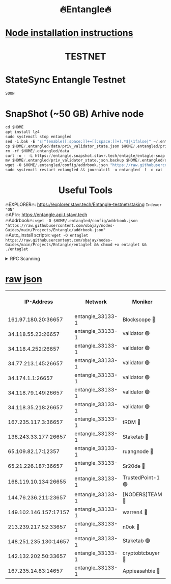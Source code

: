 <h1 align="center"> 🔥Entangle🔥</h1>

[Node installation instructions](https://github.com/obajay/nodes-Guides/tree/main/Projects/Entangle)
=

<h1 align="center"> TESTNET</h1>

# StateSync Entangle Testnet
```python
SOON
```
# SnapShot (~50 GB) Arhive node
```python
cd $HOME
apt install lz4
sudo systemctl stop entangled
sed -i.bak -E "s|^(enable[[:space:]]+=[[:space:]]+).*$|\1false|" ~/.entangled/config/config.toml
cp $HOME/.entangled/data/priv_validator_state.json $HOME/.entangled/priv_validator_state.json.backup
rm -rf $HOME/.entangled/data
curl -o - -L https://entangle.snapshot.stavr.tech/entagle/entagle-snap.tar.lz4 | lz4 -c -d - | tar -x -C $HOME/.entangled --strip-components 2
mv $HOME/.entangled/priv_validator_state.json.backup $HOME/.entangled/data/priv_validator_state.json
wget -O $HOME/.entangled/config/addrbook.json "https://raw.githubusercontent.com/obajay/nodes-Guides/main/Projects/Entangle/addrbook.json"
sudo systemctl restart entangled && journalctl -u entangled -f -o cat
```
 <h1 align="center"> Useful Tools</h1>
 
🔥EXPLORER🔥: https://explorer.stavr.tech/Entangle-testnet/staking        `Indexer "ON"` \
🔥API🔥:      https://entangle.api.t.stavr.tech \
🔥Addrbook🔥: ```wget -O $HOME/.entangled/config/addrbook.json "https://raw.githubusercontent.com/obajay/nodes-Guides/main/Projects/Entangle/addrbook.json"``` \
🔥Auto_install script🔥:  `wget -O entaglet https://raw.githubusercontent.com/obajay/nodes-Guides/main/Projects/Entangle/entaglet && chmod +x entaglet && ./entaglet`


<details>
<summary>RPC Scanning</summary>

<h2 align="center"> We scan nodes in real time every 4 hours. And we provide the final result of RPC endpoints.
We cannot influence the operation of these nodes in any way. </h2>


```python
If Voting Power is higher than 0 --> then the Node is a validator of the network and may be subject to attack and be a potential threat to the chain.
```
```python
We marked such validators with a red symbol
```

</details>

[raw json](https://rpc-check.entangt.stavr.tech/entangt/rpc-entangt-result.json)
=


<table><tr><th>IP-Address</th><th>Network</th><th>Moniker</th><th>Latest Block Height</th><th>Earliest Block Height</th><th>Catching Up</th><th>Tx Index</th><th>Voting Power</th><th>Scan Time</th></tr><tr><td>161.97.180.20:36657</td><td>entangle_33133-1</td><td>Blockscope 🔴</td><td>2687306</td><td>1</td><td>False</td><td>off</td><td>309757544522759</td><td>2024-03-17T21:27:27.732669740UTC</td></tr><tr><td>34.118.55.23:26657</td><td>entangle_33133-1</td><td>validator 🟢</td><td>2687306</td><td>1</td><td>False</td><td>on</td><td>0</td><td>2024-03-17T21:27:30.413757178UTC</td></tr><tr><td>34.118.4.252:26657</td><td>entangle_33133-1</td><td>validator 🟢</td><td>2617124</td><td>1</td><td>False</td><td>on</td><td>0</td><td>2024-03-17T21:27:30.712722166UTC</td></tr><tr><td>34.77.213.145:26657</td><td>entangle_33133-1</td><td>validator 🟢</td><td>2687307</td><td>1</td><td>False</td><td>on</td><td>0</td><td>2024-03-17T21:27:32.984111508UTC</td></tr><tr><td>34.174.1.1:26657</td><td>entangle_33133-1</td><td>validator 🟢</td><td>2687307</td><td>1</td><td>False</td><td>on</td><td>0</td><td>2024-03-17T21:27:33.692482547UTC</td></tr><tr><td>34.118.79.149:26657</td><td>entangle_33133-1</td><td>validator 🟢</td><td>2687312</td><td>1</td><td>False</td><td>on</td><td>0</td><td>2024-03-17T21:27:55.376339935UTC</td></tr><tr><td>34.118.35.218:26657</td><td>entangle_33133-1</td><td>validator 🟢</td><td>2622113</td><td>1</td><td>False</td><td>on</td><td>0</td><td>2024-03-17T21:28:00.037038246UTC</td></tr><tr><td>167.235.117.3:36657</td><td>entangle_33133-1</td><td>tRDM 🔴</td><td>2687312</td><td>1</td><td>False</td><td>on</td><td>216776925020225</td><td>2024-03-17T21:28:00.306824914UTC</td></tr><tr><td>136.243.33.177:26657</td><td>entangle_33133-1</td><td>Staketab 🔴</td><td>2687311</td><td>660001</td><td>False</td><td>on</td><td>181152470618817</td><td>2024-03-17T21:27:46.650125247UTC</td></tr><tr><td>65.109.82.17:12357</td><td>entangle_33133-1</td><td>ruangnode 🔴</td><td>2687306</td><td>1312001</td><td>False</td><td>off</td><td>661261205895222</td><td>2024-03-17T21:27:28.072879373UTC</td></tr><tr><td>65.21.226.187:36657</td><td>entangle_33133-1</td><td>Sr20de 🔴</td><td>2687306</td><td>2049001</td><td>False</td><td>off</td><td>29534655065001</td><td>2024-03-17T21:27:25.196256823UTC</td></tr><tr><td>168.119.10.134:26655</td><td>entangle_33133-1</td><td>TrustedPoint-1 🟢</td><td>2687312</td><td>2268001</td><td>False</td><td>off</td><td>0</td><td>2024-03-17T21:28:00.515008187UTC</td></tr><tr><td>144.76.236.211:23657</td><td>entangle_33133-1</td><td>[NODERS]TEAM 🔴</td><td>2687311</td><td>2304001</td><td>False</td><td>off</td><td>26809518609480680</td><td>2024-03-17T21:27:46.442334419UTC</td></tr><tr><td>149.102.146.157:17157</td><td>entangle_33133-1</td><td>warren4 🔴</td><td>2687310</td><td>2558001</td><td>False</td><td>on</td><td>505849050783707</td><td>2024-03-17T21:27:44.182782773UTC</td></tr><tr><td>213.239.217.52:33657</td><td>entangle_33133-1</td><td>n0ok 🔴</td><td>2687312</td><td>2587312</td><td>False</td><td>off</td><td>46611081777498279</td><td>2024-03-17T21:27:52.975946761UTC</td></tr><tr><td>148.251.235.130:14657</td><td>entangle_33133-1</td><td>Staketab 🟢</td><td>2687306</td><td>2617001</td><td>False</td><td>off</td><td>0</td><td>2024-03-17T21:27:24.886097173UTC</td></tr><tr><td>142.132.202.50:33657</td><td>entangle_33133-1</td><td>cryptobtcbuyer 🔴</td><td>2687306</td><td>2619001</td><td>False</td><td>off</td><td>38886577247155343</td><td>2024-03-17T21:27:27.456114243UTC</td></tr><tr><td>167.235.14.83:14657</td><td>entangle_33133-1</td><td>Appieasahbie 🔴</td><td>2687312</td><td>2666001</td><td>False</td><td>on</td><td>43265832790044774</td><td>2024-03-17T21:27:59.678919906UTC</td></tr></table>
